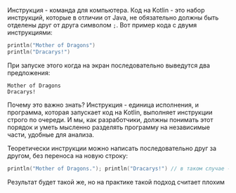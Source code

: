 Инструкция - команда для компьютера. Код на Kotlin - это набор инструкций, которые в отличии от Java, не обязательно должны быть отделены друг от друга символом `;`. Вот пример кода с двумя инструкциями:

```kotlin
println("Mother of Dragons")
println("Dracarys!")
```

При запуске этого когда на экран последовательно выведутся два предложения:

```text
Mother of Dragons
Dracarys!
```

Почему это важно знать? Инструкция - единица исполнения, и программа, которая запускает код на Kotlin, выполняет инструкции строго по очереди. И мы, как разработчики, должны понимать этот порядок и уметь мысленно разделять программу на независимые части, удобные для анализа.

Теоретически инструкции можно написать последовательно друг за другом, без переноса на новую строку:

```kotlin
println("Mother of Dragons."); println("Dracarys!") // в таком случае - использовать `;` является обязательным
```

Результат будет такой же, но на практике такой подход считает плохим
